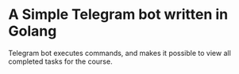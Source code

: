 # A Simple Telegram bot written in Golang
Telegram bot executes commands, and makes it possible to view all completed tasks for the course.
